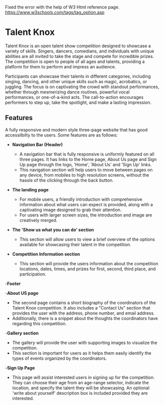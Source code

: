 Fixed the error with the help of W3 Html reference page. https://www.w3schools.com/tags/tag_option.asp

# Talent Knox

Talent Knox is an open talent show competition designed to showcase a variety of skills. Singers, dancers, comedians, and individuals with unique abilities are all invited to take the stage and compete for incredible prizes. The competition is open to people of all ages and talents, providing a platform for them to perform and impress an audience.

Participants can showcase their talents in different categories, including singing, dancing, and other unique skills such as magic, acrobatics, or juggling. The focus is on captivating the crowd with standout performances, whether through mesmerizing dance routines, powerful vocal performances, or one-of-a-kind acts. The call-to-action encourages performers to step up, take the spotlight, and make a lasting impression.

## Features
A fully responsive and modern style three-page website that has good accessilbilty to the users. Some features are as follows:

- __Navigation Bar (Header)__
  - A navigation bar that is fully responsive is uniformly featured on all three pages. It has links to the Home page, About Us page and Sign Up page through the logo, 'Home', 'About Us' and 'Sign Up' links.
  - This navigation section will help users to move between pages on any device, from mobiles to high resolution screens, without the hassle of the clicking through the back button.

- __The landing page__
  - For mobile users, a friendly introduction with comprehensive information about what users can expect is provided, along with a captivating image designed to grab their attention.
  - For users with larger screen sizes, the introduction and image are creatively merged.

- __The 'Show us what you can do' section__
  - This section will allow users to view a brief overview of the options available for showcasing their talent in the competition.

- __Competition Information section__
  - This section will provide the users information about the competition locations, dates, times, and prizes for first, second, third place, and participation.

-__Footer__

-__About US page__ 
  - The second page contains a short biography of the coordinators of the Talent Knox competition. It also includes a "Contact Us" section that provides the user with the address, phone number, and email address. 
  - Additionally, there is a snippet about the thoughts the coordinators have regarding this competition.

-__Gallery section__
  - The gallery will provide the user with supporting images to visualize the competition.
  - This section is important for users as it helps them easily identify the types of events organized by the coordinators.

-__Sign Up Page__
  - This page will assist interested users in signing up for the competition. They can choose their age from an age-range selector, indicate the location, and specify the talent they will be showcasing. An optional 'write about yourself' description box is included provided they are interested.
  